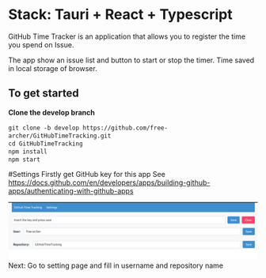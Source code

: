 # Stack: Tauri + React + Typescript

GitHub Time Tracker is an application that allows you to register the time you spend on Issue.

The app show an issue list and button to start or stop the timer. Time saved in local storage of browser.

## To get started

**Clone the develop branch**
```
git clone -b develop https://github.com/free-archer/GitHubTimeTracking.git
cd GitHubTimeTracking
npm install
npm start
```

#Settings
Firstly get GitHub key for this app
See https://docs.github.com/en/developers/apps/building-github-apps/authenticating-with-github-apps

![My Image](./screenshots/settings.png)
Next: Go to setting page and fill in username and repository name

